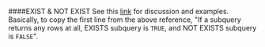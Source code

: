####EXIST & NOT EXIST
See this [link](http://dev.mysql.com/doc/refman/5.7/en/exists-and-not-exists-subqueries.html) for discussion and examples. Basically, to copy the first line from the above reference, "If a subquery returns any rows at all, EXISTS subquery is ```TRUE```, and NOT EXISTS subquery is ```FALSE```".